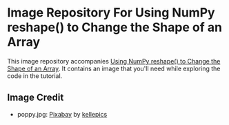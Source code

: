 # Image Repository For Using NumPy reshape() to Change the Shape of an Array

This image repository accompanies [Using NumPy reshape() to Change the Shape of an Array](https://realpython.com/numpy-reshape/). It contains an image that you'll need while exploring the code in the tutorial.

## Image Credit
- poppy.jpg: [Pixabay](https://pixabay.com/photos/poppy-summer-red-nature-flower-2381645/) by [kellepics](https://pixabay.com/users/kellepics-4893063/)
